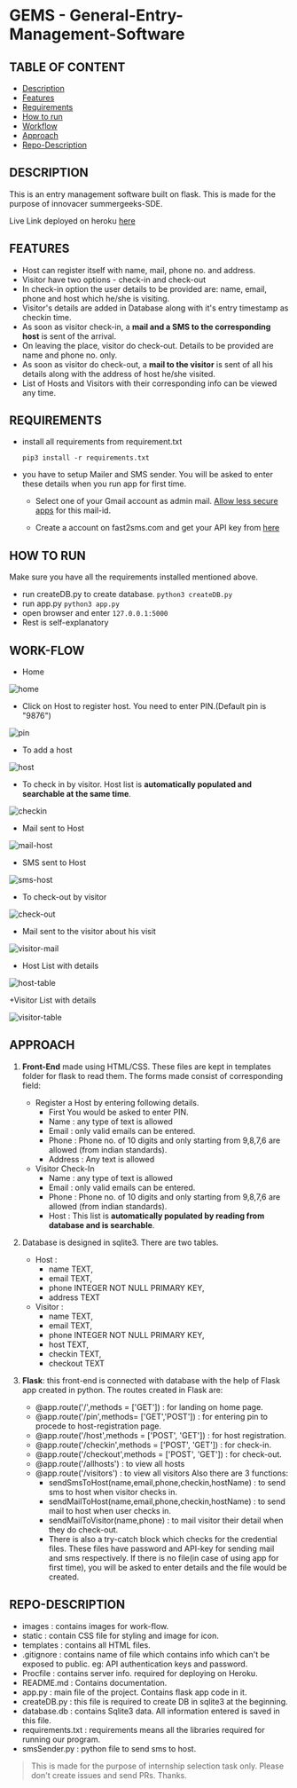 # GEMS - General-Entry-Management-Software

## TABLE OF CONTENT
+ [Description](https://github.com/shellkore/entry-management-software#description)
+ [Features](https://github.com/shellkore/entry-management-software#description)
+ [Requirements](https://github.com/shellkore/entry-management-software#requirements)
+ [How to run](https://github.com/shellkore/entry-management-software#how-to-run)
+ [Workflow](https://github.com/shellkore/entry-management-software#workflow)
+ [Approach](https://github.com/shellkore/entry-management-software#approach)
+ [Repo-Description](https://github.com/shellkore/entry-management-software#repo-description)
	

## DESCRIPTION
This is an entry management software built on flask. This is made for the purpose of innovacer summergeeks-SDE.

Live Link deployed on heroku [here](https://ems-shellkore.herokuapp.com)

## FEATURES
+ Host can register itself with name, mail, phone no. and address.
+ Visitor have two options - check-in and check-out
+ In check-in option the user details to be provided are: name, email, phone and host which he/she is visiting.
+ Visitor's details are added in Database along with it's entry timestamp as checkin time.
+ As soon as visitor check-in, a **mail and a SMS to the corresponding host** is sent of the arrival.
+ On leaving the place, visitor do check-out. Details to be provided are name and phone no. only.
+ As soon as visitor do check-out, a **mail to the visitor** is sent of all his details along with the address of host he/she visited.
+ List of Hosts and Visitors with their corresponding info can be viewed any time.

## REQUIREMENTS
+ install all requirements from requirement.txt

	`pip3 install -r requirements.txt`
+ you have to setup Mailer and SMS sender. You will be asked to enter these details when you run app for first time.

	+ Select one of your Gmail account as admin mail. [Allow less secure apps](https://devanswers.co/allow-less-secure-apps-access-gmail-account/) for this mail-id.

	+ Create a account on fast2sms.com and get your API key from [here](https://www.fast2sms.com/dashboard/dev-api)


## HOW TO RUN

Make sure you have all the requirements installed mentioned above.

+ run createDB.py to create database.
  `python3 createDB.py`
+ run app.py
  `python3 app.py`
+ open browser and enter `127.0.0.1:5000`
+ Rest is self-explanatory

## WORK-FLOW

+ Home

![home](images/home.png)

+ Click on Host to register host. You need to enter PIN.(Default pin is "9876")

![pin](images/pin.png)

+ To add a host

![host](images/host-register.png)

+ To check in by visitor. Host list is **automatically populated and searchable at the same time**.

![checkin](images/checkin.png)
	

+ Mail sent to Host

![mail-host](images/host-mail.png)

+ SMS sent to Host

![sms-host](images/sms.png)

+ To check-out by visitor

![check-out](images/checkout.png)

+ Mail sent to the visitor about his visit

![visitor-mail](images/visitor-mail.png)

+ Host List with details

![host-table](images/host-table.png)

+Visitor List with details

![visitor-table](images/visitor-table.png)

## APPROACH

1. **Front-End** made using HTML/CSS. These files are kept in templates folder for flask to read them. The forms made consist of corresponding field:
	+ Register a Host by entering following details.
		+ First You would be asked to enter PIN.
		+ Name : any type of text is allowed
		+ Email : only valid emails can be entered.
		+ Phone : Phone no. of 10 digits and only starting from 9,8,7,6 are allowed (from indian standards).
		+ Address : Any text is allowed
	+ Visitor Check-In
		+ Name : any type of text is allowed
		+ Email : only valid emails can be entered.
		+ Phone : Phone no. of 10 digits and only starting from 9,8,7,6 are allowed (from indian standards).
		+ Host : This list is **automatically populated by reading from database and is searchable**.
	
1. Database is designed in sqlite3. There are two tables.
	+ Host : 
		+ name TEXT,
		+ email TEXT, 
		+ phone INTEGER NOT NULL PRIMARY KEY,
		+ address TEXT
	+ Visitor :
		+ name TEXT, 
		+ email TEXT, 
		+ phone INTEGER NOT NULL PRIMARY KEY, 
		+ host TEXT,
		+ checkin TEXT, 
		+ checkout TEXT

1. **Flask**: this front-end is connected with database with the help of Flask app created in python. The routes created in Flask are:
	+ @app.route('/',methods = ['GET']) : for landing on home page.
	+ @app.route('/pin',methods= ['GET','POST']) : for entering pin to procede to host-registration page.
	+ @app.route('/host',methods = ['POST', 'GET']) : for host registration.
	+ @app.route('/checkin',methods = ['POST', 'GET']) : for check-in.
	+ @app.route('/checkout',methods = ['POST', 'GET']) : for check-out.
	+ @app.route('/allhosts') : to view all hosts
	+ @app.route('/visitors') : to view all visitors
	Also there are 3 functions:
		+ sendSmsToHost(name,email,phone,checkin,hostName) : to send sms to host when visitor checks in.
		+ sendMailToHost(name,email,phone,checkin,hostName) : to send mail to host when user checks in.
		+ sendMailToVisitor(name,phone) : to mail visitor their detail when they do check-out.
		+ There is also a try-catch block which checks for the credential files. These files have password and API-key for sending mail and sms respectively. If there is no file(in case of using app for first time), you will be asked to enter details and the file would be created.

## REPO-DESCRIPTION
+ images : contains images for work-flow.
+ static : contain CSS file for styling and image for icon.
+ templates : contains all HTML files.
+ .gitignore : contains name of file which contains info which can't be exposed to public. eg: API authentication keys and password.
+ Procfile : contains server info. required for deploying on Heroku.
+ README.md : Contains documentation.
+ app.py : main file of the project. Contains flask app code in it.
+ createDB.py : this file is required to create DB in sqlite3 at the beginning.
+ database.db : contains Sqlite3 data. All information entered is saved in this file.
+ requirements.txt : requirements means all the libraries required for running our program.
+ smsSender.py : python file to send sms to host.

>This is made for the purpose of internship selection task only. Please don't create issues and send PRs. Thanks.
